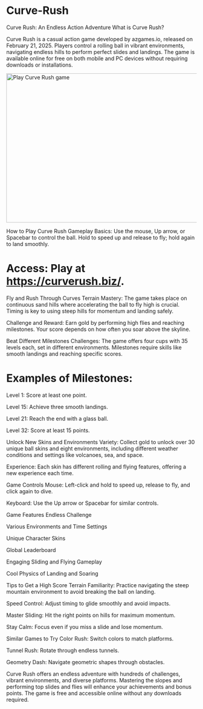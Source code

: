 # Curve-Rush
Curve Rush: An Endless Action Adventure
What is Curve Rush?

Curve Rush is a casual action game developed by azgames.io, released on February 21, 2025. Players control a rolling ball in vibrant environments, navigating endless hills to perform perfect slides and landings. The game is available online for free on both mobile and PC devices without requiring downloads or installations.

<p><img src="https://curverush.com/data/image/game/play-curve-rush.png" alt="Play Curve Rush game" width="700" height="394" loading="lazy"></p>

How to Play Curve Rush
Gameplay Basics: Use the mouse, Up arrow, or Spacebar to control the ball. Hold to speed up and release to fly; hold again to land smoothly.

# Access: Play at https://curverush.biz/.

Fly and Rush Through Curves
Terrain Mastery: The game takes place on continuous sand hills where accelerating the ball to fly high is crucial. Timing is key to using steep hills for momentum and landing safely.

Challenge and Reward: Earn gold by performing high flies and reaching milestones. Your score depends on how often you soar above the skyline.

Beat Different Milestones
Challenges: The game offers four cups with 35 levels each, set in different environments. Milestones require skills like smooth landings and reaching specific scores.

# Examples of Milestones:

Level 1: Score at least one point.

Level 15: Achieve three smooth landings.

Level 21: Reach the end with a glass ball.

Level 32: Score at least 15 points.

Unlock New Skins and Environments
Variety: Collect gold to unlock over 30 unique ball skins and eight environments, including different weather conditions and settings like volcanoes, sea, and space.

Experience: Each skin has different rolling and flying features, offering a new experience each time.

Game Controls
Mouse: Left-click and hold to speed up, release to fly, and click again to dive.

Keyboard: Use the Up arrow or Spacebar for similar controls.

Game Features
Endless Challenge

Various Environments and Time Settings

Unique Character Skins

Global Leaderboard

Engaging Sliding and Flying Gameplay

Cool Physics of Landing and Soaring

Tips to Get a High Score
Terrain Familiarity: Practice navigating the steep mountain environment to avoid breaking the ball on landing.

Speed Control: Adjust timing to glide smoothly and avoid impacts.

Master Sliding: Hit the right points on hills for maximum momentum.

Stay Calm: Focus even if you miss a slide and lose momentum.

Similar Games to Try
Color Rush: Switch colors to match platforms.

Tunnel Rush: Rotate through endless tunnels.

Geometry Dash: Navigate geometric shapes through obstacles.

Curve Rush offers an endless adventure with hundreds of challenges, vibrant environments, and diverse platforms. Mastering the slopes and performing top slides and flies will enhance your achievements and bonus points. The game is free and accessible online without any downloads required.
